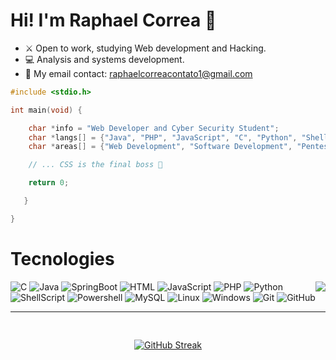 # Hi! I'm Raphael Correa :wave:

    
- :crossed_swords: Open to work, studying Web development and Hacking.
- :computer: Analysis and systems development.
- :email: My email contact: raphaelcorreacontato1@gmail.com

```C
#include <stdio.h>

int main(void) {

    char *info = "Web Developer and Cyber Security Student";
    char *langs[] = {"Java", "PHP", "JavaScript", "C", "Python", "ShellScript", "SQL"};
    char *areas[] = {"Web Development", "Software Development", "Pentest", "Red Team"};

    // ... CSS is the final boss 🤯

    return 0;

   }

}
```
# Tecnologies
  <img align="right" src="https://media4.giphy.com/media/v1.Y2lkPTc5MGI3NjExYno5aGdyanp3b28xMm51aG8ydnh6a3ZiYWZudGw0dmw3a2hscDA5NCZlcD12MV9pbnRlcm5hbF9naWZfYnlfaWQmY3Q9cw/vfTnz2QVJ1ip2/giphy.gif">
  <div align="left">
    <div>
      <img alt="C" src="https://img.shields.io/badge/c-000000?style=for-the-badge&logo=c">
      <img alt="Java" src="https://img.shields.io/badge/Java-000000?style=for-the-badge&logo=openjdk&logoColor=orange">
      <img alt="SpringBoot" src="https://img.shields.io/badge/SpringBoot-000000?style=for-the-badge&logo=Spring&logoColor=6DB33F">  
      <img alt="HTML" src="https://img.shields.io/badge/HTML-000000?style=for-the-badge&logo=html5&logoColor=orange"> 
      <img alt="JavaScript" src="https://shields.io/badge/JavaScript-000000?style=for-the-badge&logo=JavaScript&logoColor=yellow">
      <img alt="PHP" src="https://img.shields.io/badge/PHP-000000?style=for-the-badge&logo=php&logoColor=blue">
      <img alt="Python" src="https://img.shields.io/badge/python-000000?style=for-the-badge&logo=python&logoColor=blue">  
      <img alt="ShellScript" src="https://img.shields.io/badge/Shell_Script-000000?style=for-the-badge&logo=gnu-bash&logoColor=white">
      <img alt="Powershell" src="https://img.shields.io/badge/powershell-000000?style=for-the-badge&logo=powershell">
      <img alt="MySQL" src="https://img.shields.io/badge/MySQL-000000?style=for-the-badge&logo=mysql&logoColor=white&labelColor=blue">
      <img alt="Linux" src="https://img.shields.io/badge/linux-000000?style=for-the-badge&logo=linux">
      <img alt="Windows" src="https://img.shields.io/badge/windows-000000?style=for-the-badge&logo=windows">
      <img alt="Git" src="https://img.shields.io/badge/git-000000?style=for-the-badge&logo=git">
      <img alt="GitHub" src="https://img.shields.io/badge/github-000000?style=for-the-badge&logo=github">
    </div>
    <hr height="1">
  </div>

<img src="https://raw.githubusercontent.com/catppuccin/catppuccin/main/assets/misc/transparent.png" height="30" width="0px" />
</div>
<div align="center">
<a href="https://git.io/streak-stats"><img src="https://streak-stats.demolab.com?user=raphaelcorrea1&theme=catppuccin-mocha&hide_border=true&mode=weekly&hide_total_contributions=false&hide_longest_streak=true" alt="GitHub Streak" /></a>
</div>
</div>

